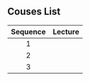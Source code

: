 ## Couses List

| Sequence | Lecture |
| :------: | :-----: |
|    1     |         |
|    2     |         |
|    3     |         |


